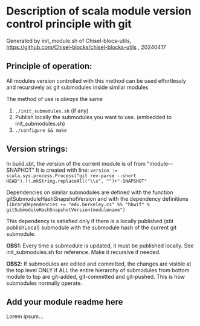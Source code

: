 # Description of scala module version control principle with git
Generated by init_module.sh of Chisel-blocs-utils, 
https://github.com/Chisel-blocks/chisel-blocks-utils , 20240417

## Principle of operation:
All modules version controlled with this method can be used effortlessly
and recursively as git submodules inside similar modules

The method of use is _always_ the same
1. `./init_submodules.sh` (if any)
2. Publish locally the submodules you want to use.
    (embedded to init_submodules.sh)
3. `./configure && make`

## Version strings:
In build.sbt, the version of the current module is of from
"module-<commit-hash>-SNAPHOT"
It is created with line:
`version := scala.sys.process.Process("git rev-parse --short HEAD").!!.mkString.replaceAll("\\s", "")+"-SNAPSHOT"`

Dependencies on similar submodules are defined with the
function gitSubmoduleHashSnapshotVersion
and with the dependency definitions
`libraryDependencies += "edu.berkeley.cs" %% "hbwif" % gitSubmoduleHashSnapshotVersion(modulename")`

This dependency is satisfied only if there is a locally published (sbt publishLocal) submodule
with the submodule hash of the current git submodule.

**OBS1**: Every time a submodule is updated, it must be published locally.
See init_submodules.sh for reference. Make it recursive if needed.

**OBS2**: If submodules are edited and committed, the changes are visible
at the top level ONLY if ALL the entire hierarchy of submodules from bottom
module to top are git-added, git-committed and git-pushed.
This is how submodules normally operate.

## Add your module readme here
Lorem ipsum...

